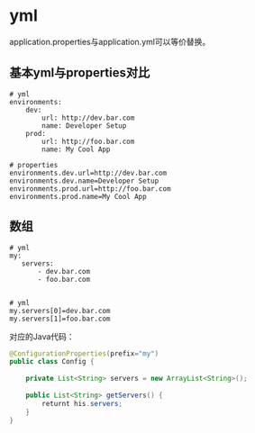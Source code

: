 # yml

application.properties与application.yml可以等价替换。


## 基本yml与properties对比
```properties
# yml
environments:  
    dev:  
        url: http://dev.bar.com  
        name: Developer Setup  
    prod:  
        url: http://foo.bar.com  
        name: My Cool App  

# properties
environments.dev.url=http://dev.bar.com  
environments.dev.name=Developer Setup  
environments.prod.url=http://foo.bar.com  
environments.prod.name=My Cool App  
```

## 数组
```properties
# yml
my:  
   servers:  
       - dev.bar.com  
       - foo.bar.com  


# yml
my.servers[0]=dev.bar.com  
my.servers[1]=foo.bar.com  
```

对应的Java代码：
```java
@ConfigurationProperties(prefix="my")  
public class Config {  
   
    private List<String> servers = new ArrayList<String>();  
   
    public List<String> getServers() {  
        returnt his.servers;  
    }  
} 
```
